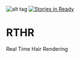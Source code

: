 ![alt tag](https://cloud.githubusercontent.com/assets/7151661/18574868/31167b4e-7b9f-11e6-93b6-8f6d39522baf.png)
[![Stories in Ready](https://badge.waffle.io/Jakeman893/RTHR.png?label=ready&title=Ready)](https://waffle.io/Jakeman893/RTHR)
# RTHR
Real Time Hair Rendering
